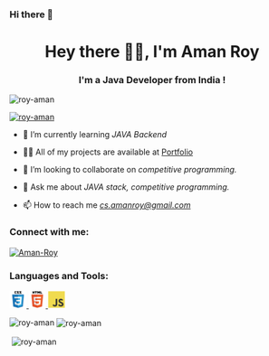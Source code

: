 ### Hi there 👋

<!--
**ROY-AMAN/Roy-Aman** is a ✨ _special_ ✨ repository because its `README.md` (this file) appears on your GitHub profile.

Here are some ideas to get you started:

- 🔭 I’m currently working on ...
- 🌱 I’m currently learning ...
- 👯 I’m looking to collaborate on ...
- 🤔 I’m looking for help with ...
- 💬 Ask me about ...
- 📫 How to reach me: ...
- 😄 Pronouns: ...
- ⚡ Fun fact: ...
-->

<h1 align="center">Hey there 🙋‍♂️, I'm Aman Roy</h1>
<h3 align="center">I'm a Java Developer from India !</h3>

<p align="left"> <img src="https://komarev.com/ghpvc/?username=roy-aman&label=Profile%20views&color=0e75b6&style=flat" alt="roy-aman" /> </p>

<p align="left"> <a href="https://github.com/ryo-ma/github-profile-trophy"><img src="https://github-profile-trophy.vercel.app/?username=roy-aman" alt="roy-aman" /></a> </p>

- 🌱 I’m currently learning *JAVA Backend*

- 👨‍💻 All of my projects are available at [Portfolio]()

- 👯 I’m looking to collaborate on *competitive programming.*

- 💬 Ask me about *JAVA stack, competitive programming.*

- 📫 How to reach me *cs.amanroy@gmail.com*

<h3 align="left">Connect with me:</h3>
<p align="left">
<a href="https://www.linkedin.com/in/aman-roy/" target="blank"><img align="center" src="https://cdn.jsdelivr.net/npm/simple-icons@3.0.1/icons/linkedin.svg" alt="Aman-Roy" height="30" width="40" /></a>
<!-- <a href="https://instagram.com/abusalem.ershad" target="blank"><img align="center" src="https://cdn.jsdelivr.net/npm/simple-icons@3.0.1/icons/instagram.svg" alt="abusalem.ershad" height="30" width="40" /></a> -->
</p>

<h3 align="left">Languages and Tools:</h3>
<p align="left"><a href="https://www.w3schools.com/css/" target="_blank"> <img src="https://raw.githubusercontent.com/devicons/devicon/master/icons/css3/css3-original-wordmark.svg" alt="css3" width="30" height="30"/> </a><a href="https://www.w3.org/html/" target="_blank"> <img src="https://raw.githubusercontent.com/devicons/devicon/master/icons/html5/html5-original-wordmark.svg" alt="html5" width="30" height="30"/> </a> <a href="https://developer.mozilla.org/en-US/docs/Web/JavaScript" target="_blank"> <img src="https://raw.githubusercontent.com/devicons/devicon/master/icons/javascript/javascript-original.svg" alt="javascript" width="30" height="30"/> </a></p>

<p><img align="left" src="https://github-readme-stats.vercel.app/api/top-langs?username=roy-aman&show_icons=true&locale=en&layout=compact" alt="roy-aman" /></p>
<p>&nbsp;<img align="center" src="https://github-readme-stats.vercel.app/api?username=roy-aman&show_icons=true&locale=en" alt="roy-aman" /></p>

<p>&nbsp;<img align="center" src="https://github-readme-streak-stats.herokuapp.com/?user=roy-aman&" alt="roy-aman" /></p>

